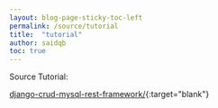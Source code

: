 ```yaml
---
layout: blog-page-sticky-toc-left
permalink: /source/tutorial
title:  "tutorial"
author: saidqb
toc: true
---
```



Source Tutorial:

[django-crud-mysql-rest-framework/](https://www.bezkoder.com/django-crud-mysql-rest-framework/){:target="blank"}